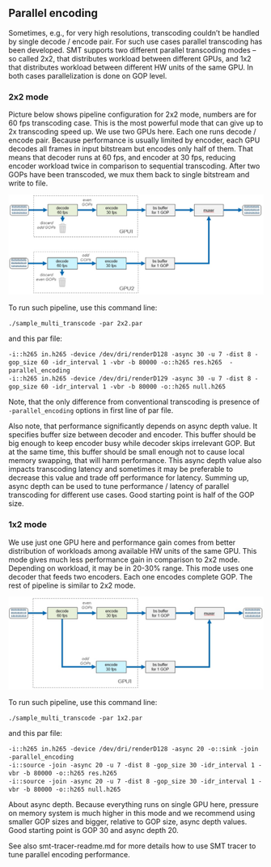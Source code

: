 ## Parallel encoding

Sometimes, e.g., for very high resolutions, transcoding couldn’t be handled by single decode / encode pair. For such use cases parallel transcoding has been developed. SMT supports two different parallel transcoding modes – so called 2x2, that distributes workload between different GPUs, and 1x2 that distributes workload between different HW units of the same GPU. In both cases parallelization is done on GOP level.



### 2x2 mode

Picture below shows pipeline configuration for 2x2 mode, numbers are for 60 fps transcoding case. This is the most powerful mode that can give up to 2x transcoding speed up. We use two GPUs here. Each one runs decode / encode pair. Because performance is usually limited by encoder, each GPU decodes all frames in input bitstream but encodes only half of them. That means that decoder runs at 60 fps, and encoder at 30 fps, reducing encoder workload twice in comparison to sequential transcoding. After two GOPs have been transcoded, we mux them back to single bitstream and write to file.

![CS pipeline](./images/par_enc_2x2.jpg)
 

To run such pipeline, use this command line:
```
./sample_multi_transcode -par 2x2.par
```

and this par file:
```
-i::h265 in.h265 -device /dev/dri/renderD128 -async 30 -u 7 -dist 8 -gop_size 60 -idr_interval 1 -vbr -b 80000 -o::h265 res.h265  -parallel_encoding
-i::h265 in.h265 -device /dev/dri/renderD129 -async 30 -u 7 -dist 8 -gop_size 60 -idr_interval 1 -vbr -b 80000 -o::h265 null.h265
```

Note, that the only difference from conventional transcoding is presence of `-parallel_encoding` options in first line of par file.

Also note, that performance significantly depends on async depth value. It specifies buffer size between decoder and encoder. This buffer should be big enough to keep encoder busy while decoder skips irrelevant GOP. But at the same time, this buffer should be small enough not to cause local memory swapping, that will harm performance. This async depth value also impacts transcoding latency and sometimes it may be preferable to decrease this value and trade off performance for latency. Summing up, async depth can be used to tune performance / latency of parallel transcoding for different use cases. Good starting point is half of the GOP size.



### 1x2 mode

We use just one GPU here and performance gain comes from better distribution of workloads among available HW units of the same GPU. This mode gives much less performance gain in comparison to 2x2 mode. Depending on workload, it may be in 20-30% range. This mode uses one decoder that feeds two encoders. Each one encodes complete GOP. The rest of pipeline is similar to 2x2 mode.

![CS pipeline](./images/par_enc_1x2.jpg)
 

To run such pipeline, use this command line:
```
./sample_multi_transcode -par 1x2.par
```

and this par file:
```
-i::h265 in.h265 -device /dev/dri/renderD128 -async 20 -o::sink -join -parallel_encoding
-i::source -join -async 20 -u 7 -dist 8 -gop_size 30 -idr_interval 1 -vbr -b 80000 -o::h265 res.h265
-i::source -join -async 20 -u 7 -dist 8 -gop_size 30 -idr_interval 1 -vbr -b 80000 -o::h265 null.h265
```

About async depth. Because everything runs on single GPU here, pressure on memory system is much higher in this mode and we recommend using smaller GOP sizes and bigger, relative to GOP size, async depth values. Good starting point is GOP 30 and async depth 20.

See also smt-tracer-readme.md for more details how to use SMT tracer to tune parallel encoding performance.
